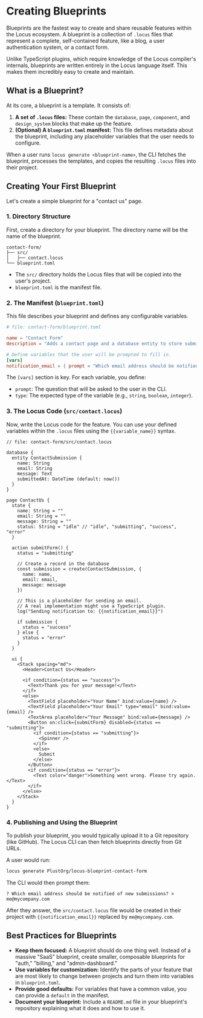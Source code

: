# Creating Blueprints

Blueprints are the fastest way to create and share reusable features within the Locus ecosystem. A blueprint is a collection of `.locus` files that represent a complete, self-contained feature, like a blog, a user authentication system, or a contact form.

Unlike TypeScript plugins, which require knowledge of the Locus compiler's internals, blueprints are written entirely in the Locus language itself. This makes them incredibly easy to create and maintain.

## What is a Blueprint?

At its core, a blueprint is a template. It consists of:
1.  **A set of `.locus` files:** These contain the `database`, `page`, `component`, and `design_system` blocks that make up the feature.
2.  **(Optional) A `blueprint.toml` manifest:** This file defines metadata about the blueprint, including any placeholder variables that the user needs to configure.

When a user runs `locus generate <blueprint-name>`, the CLI fetches the blueprint, processes the templates, and copies the resulting `.locus` files into their project.

## Creating Your First Blueprint

Let's create a simple blueprint for a "contact us" page.

### 1. Directory Structure

First, create a directory for your blueprint. The directory name will be the name of the blueprint.

```
contact-form/
├── src/
│   ├── contact.locus
└── blueprint.toml
```

*   The `src/` directory holds the Locus files that will be copied into the user's project.
*   `blueprint.toml` is the manifest file.

### 2. The Manifest (`blueprint.toml`)

This file describes your blueprint and defines any configurable variables.

```toml
# file: contact-form/blueprint.toml

name = "Contact Form"
description = "Adds a contact page and a database entity to store submissions."

# Define variables that the user will be prompted to fill in.
[vars]
notification_email = { prompt = "Which email address should be notified of new submissions?", type = "string" }
```

The `[vars]` section is key. For each variable, you define:
*   `prompt`: The question that will be asked to the user in the CLI.
*   `type`: The expected type of the variable (e.g., `string`, `boolean`, `integer`).

### 3. The Locus Code (`src/contact.locus`)

Now, write the Locus code for the feature. You can use your defined variables within the `.locus` files using the `{{variable_name}}` syntax.

```locus
// file: contact-form/src/contact.locus

database {
  entity ContactSubmission {
    name: String
    email: String
    message: Text
    submittedAt: DateTime (default: now())
  }
}

page ContactUs {
  state {
    name: String = ""
    email: String = ""
    message: String = ""
    status: String = "idle" // "idle", "submitting", "success", "error"
  }

  action submitForm() {
    status = "submitting"
    
    // Create a record in the database
    const submission = create(ContactSubmission, {
      name: name,
      email: email,
      message: message
    })

    // This is a placeholder for sending an email.
    // A real implementation might use a TypeScript plugin.
    log("Sending notification to: {{notification_email}}")

    if submission {
      status = "success"
    } else {
      status = "error"
    }
  }

  ui {
    <Stack spacing="md">
      <Header>Contact Us</Header>

      <if condition={status == "success"}>
        <Text>Thank you for your message!</Text>
      </if>
      <else>
        <TextField placeholder="Your Name" bind:value={name} />
        <TextField placeholder="Your Email" type="email" bind:value={email} />
        <TextArea placeholder="Your Message" bind:value={message} />
        <Button on:click={submitForm} disabled={status == "submitting"}>
          <if condition={status == "submitting"}>
            <Spinner />
          </if>
          <else>
            Submit
          </else>
        </Button>
        <if condition={status == "error"}>
          <Text color="danger">Something went wrong. Please try again.</Text>
        </if>
      </else>
    </Stack>
  }
}
```

### 4. Publishing and Using the Blueprint

To publish your blueprint, you would typically upload it to a Git repository (like GitHub). The Locus CLI can then fetch blueprints directly from Git URLs.

A user would run:

```bash
locus generate PlustOrg/locus-blueprint-contact-form
```

The CLI would then prompt them:

```
? Which email address should be notified of new submissions? > me@mycompany.com
```

After they answer, the `src/contact.locus` file would be created in their project with `{{notification_email}}` replaced by `me@mycompany.com`.

## Best Practices for Blueprints

*   **Keep them focused:** A blueprint should do one thing well. Instead of a massive "SaaS" blueprint, create smaller, composable blueprints for "auth," "billing," and "admin-dashboard."
*   **Use variables for customization:** Identify the parts of your feature that are most likely to change between projects and turn them into variables in `blueprint.toml`.
*   **Provide good defaults:** For variables that have a common value, you can provide a `default` in the manifest.
*   **Document your blueprint:** Include a `README.md` file in your blueprint's repository explaining what it does and how to use it.
